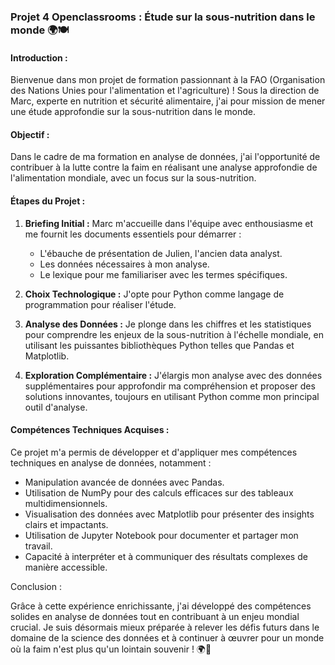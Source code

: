 ### Projet 4 Openclassrooms : Étude sur la sous-nutrition dans le monde 🌍🍽️

#### Introduction :

Bienvenue dans mon projet de formation passionnant à la FAO (Organisation des Nations Unies pour l'alimentation et l'agriculture) ! Sous la direction de Marc, experte en nutrition et sécurité alimentaire, j'ai pour mission de mener une étude approfondie sur la sous-nutrition dans le monde.

#### Objectif :

Dans le cadre de ma formation en analyse de données, j'ai l'opportunité de contribuer à la lutte contre la faim en réalisant une analyse approfondie de l'alimentation mondiale, avec un focus sur la sous-nutrition.

#### Étapes du Projet :

1. **Briefing Initial :** Marc m'accueille dans l'équipe avec enthousiasme et me fournit les documents essentiels pour démarrer :
   - L'ébauche de présentation de Julien, l'ancien data analyst.
   - Les données nécessaires à mon analyse.
   - Le lexique pour me familiariser avec les termes spécifiques.

2. **Choix Technologique :** J'opte pour Python comme langage de programmation pour réaliser l'étude. 

3. **Analyse des Données :** Je plonge dans les chiffres et les statistiques pour comprendre les enjeux de la sous-nutrition à l'échelle mondiale, en utilisant les puissantes bibliothèques Python telles que Pandas et Matplotlib.

4. **Exploration Complémentaire :** J'élargis mon analyse avec des données supplémentaires pour approfondir ma compréhension et proposer des solutions innovantes, toujours en utilisant Python comme mon principal outil d'analyse.

#### Compétences Techniques Acquises :

Ce projet m'a permis de développer et d'appliquer mes compétences techniques en analyse de données, notamment :
- Manipulation avancée de données avec Pandas.
- Utilisation de NumPy pour des calculs efficaces sur des tableaux multidimensionnels.
- Visualisation des données avec Matplotlib pour présenter des insights clairs et impactants.
- Utilisation de Jupyter Notebook pour documenter et partager mon travail.
- Capacité à interpréter et à communiquer des résultats complexes de manière accessible.

Conclusion :

Grâce à cette expérience enrichissante, j'ai développé des compétences solides en analyse de données tout en contribuant à un enjeu mondial crucial. Je suis désormais mieux préparée à relever les défis futurs dans le domaine de la science des données et à continuer à œuvrer pour un monde où la faim n'est plus qu'un lointain souvenir ! 🌍🍏
